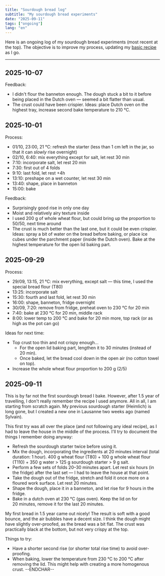 ```yaml
---
title: "Sourdough bread log"
subtitle: "My sourdough bread experiments"
date: "2025-09-11"
tags: ["ongoing"]
lang: "en"
---
```


Here is an ongoing log of my sourdough bread experiments (most recent at the top). The objective is to improve my process, updating my [basic recipe](/recipes/sourdough-bread/) as I go.

---

## 2025-10-07

Feedback:

- I didn't flour the banneton enough. The dough stuck a bit to it before being placed in the Dutch oven — seemed a bit flatter than usual.
- The crust could have been crispier. Ideas: place Dutch oven on the highest tray, increase second bake temperature to 210 °C.

## 2025-10-01

Process:

- 01/10, 23:00, 21 °C: refresh the starter (less than 1 cm left in the jar, so that it can _slowly_ rise overnight)
- 02/10, 6:40: mix everything except for salt, let rest 30 min
- 7:10: incorporate salt, let rest 20 min
- 7:30: first out of 4 folds
- 9:10: last fold, let rest +4h
- 13:10: preshape on a wet counter, let rest 30 min
- 13:40: shape, place in banneton
- 15:00: bake

Feedback:

- Surprisingly good rise in only one day
- Moist and relatively airy texture inside
- I used 200 g of whole wheat flour, but could bring up the proportion to 50/50, next time around
- The crust is much better than the last one, but it could be even crispier. Ideas: spray a bit of water on the bread before baking, or place ice cubes under the parchment paper (inside the Dutch oven). Bake at the highest temperature for the open lid baking part.

## 2025-09-29

Process:

- 29/09, 13:15, 21 °C: mix everything, except salt — this time, I used the special bread flour (T80)
- 13:25: incorporate salt
- 15:30: fourth and last fold, let rest 30 min
- 16:00: shape, banneton, fridge overnight
- 30/09, 7:20: remove from fridge, preheat oven to 230 °C for 20 min
- 7:40: bake at 230 °C for 20 min, middle rack
- 8:00: lower temp to 200 °C and bake for 20 min more, top rack (or as high as the pot can go)

Ideas for next time:

- Top crust too thin and not crispy enough...
  - For the open lid baking part, lengthen it to 30 minutes (instead of 20 min).
  - Once baked, let the bread cool down in the open air (no cotton towel on top).
- Increase the whole wheat flour proportion to 200 g (2/5)

## 2025-09-11

This is by far not the first sourdough bread I bake. However, after 1.5 year of travelling, I don't really remember the recipe I used anymore. All in all, I am starting from scratch again. My previous sourdough starter (Heimlich) is long gone, but I created a new one in Lausanne two weeks ago (named Sylvain).

This first try was all over the place (and not following any ideal recipe), as I had to leave the house in the middle of the process. I'll try to document the things I remember doing anyway:

- Refresh the sourdough starter twice before using it.
- Mix the dough, incorporating the ingredients at 20 minutes interval (total duration: 1 hour). 400 g wheat flour (T80) + 100 g whole wheat flour (T110) + 350 g water > 125 g sourdough starter > 9 g salt.
- Perform a few sets of folds 20–30 minutes apart. Let rest six hours (in the fridge) after the last set — I had to leave the house at that point.
- Take the dough out of the fridge, stretch and fold it once more on a floured work surface. Let rest 20 minutes.
- Shape the dough, place it in a banneton, and let rise for 9 hours in the fridge.
- Bake in a dutch oven at 230 °C (gas oven). Keep the lid on for 20 minutes, remove it for the last 20 minutes.

My first bread in 1.5 year came out nicely! The result is soft with a good bounce, and the air bubbles have a decent size. I think the dough might have slightly over-proofed, as the bread was a bit flat. The crust was practically black at the bottom, but not very crispy at the top.

Things to try:

- Have a shorter second rise (or shorter total rise time) to avoid over-proofing.
- When baking, lower the temperature from 230 °C to 200 °C after removing the lid. This might help with creating a more homogenous crust. --ENDCHAR--
